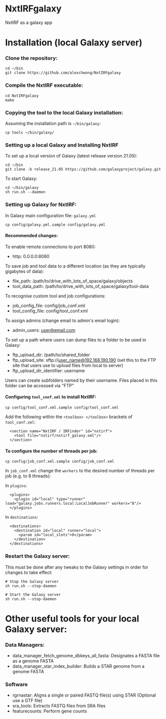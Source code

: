 # NxtIRFgalaxy
NxtIRF as a galaxy app

# Installation (local Galaxy server)

### Clone the repository:

```
cd ~/bin
git clone https://github.com/alexchwong/NxtIRFgalaxy
```

### Compile the NxtIRF executable:

```
cd NxtIRFgalaxy
make
```

### Copying the tool to the local Galaxy installation:

Assuming the installation path is `~/bin/galaxy`:

```
cp tools ~/bin/galaxy/
```

### Setting up a local Galaxy and Installing NxtIRF

To set up a local version of Galaxy (latest release version 21.05):

```
cd ~/bin
git clone -b release_21.05 https://github.com/galaxyproject/galaxy.git
```

To start Galaxy:

```
cd ~/bin/galaxy
sh run.sh --daemon
```

### Setting up Galaxy for NxtIRF:

In Galaxy main configuration file: `galaxy.yml` 

```
cp config/galaxy.yml.sample config/galaxy.yml
```

#### Recommended changes:

To enable remote connections to port 8080:
* http: 0.0.0.0:8080

To save job and tool data to a different location (as they are typically gigabytes of data):
* file_path: /path/to/drive_with_lots_of_space/galaxy/objects
* tool_data_path: /path/to/drive_with_lots_of_space/galaxy/tool-data

To recognise custom tool and job configurations:
* job_config_file: config/job_conf.xml
* tool_config_file: config/tool_conf.xml

To assign admins (change email to admin's email login):
* admin_users: user@email.com

To set up a path where users can dump files to a folder to be used in Galaxy:
* ftp_upload_dir: /path/to/shared_folder
* ftp_upload_site: sftp://user_name@192.168.190.190 (set this to the FTP site that users use to upload files from local to server)
* ftp_upload_dir_identifier: username

Users can create subfolders named by their username. Files placed in this folder can be accessed via "FTP"

#### Configuring `tool_conf.xml` to install NxtIRF:

```
cp config/tool_conf.xml.sample config/tool_conf.xml
```

Add the following within the `<toolbox> </toolbox>` brackets of `tool_conf.xml`:

```
  <section name="NxtIRF / IRFinder" id="nxtirf">
    <tool file="nxtirf/nxtirf_galaxy.xml"/>
  </section>
```

#### To configure the number of threads per job:

```
cp config/job_conf.xml.sample config/job_conf.xml
```

In `job_conf.xml` change the `workers` to the desired number of threads per job (e.g. to 8 threads):

In `plugins`:

```
  <plugins>
    <plugin id="local" type="runner" load="galaxy.jobs.runners.local:LocalJobRunner" workers="8"/>
  </plugins>
```

In `destinations`:

```
  <destinations>
	<destination id="local" runner="local">
	  <param id="local_slots">8</param>
	</destination>
  </destinations>
```

### Restart the Galaxy server:

This must be done after any tweaks to the Galaxy settings in order for changes to take effect:

```
# Stop the Galaxy server
sh run.sh --stop-daemon

# Start the Galaxy server
sh run.sh --stop-daemon
```

# Other useful tools for your local Galaxy server:

### Data Managers:
* data_manager_fetch_genome_dbkeys_all_fasta: Designates a FASTA file as a genome FASTA
* data_manager_star_index_builder: Builds a STAR genome from a genome FASTA

### Software
* rgrnastar: Aligns a single or paired FASTQ file(s) using STAR (Optional use a GTF file)
* sra_tools: Extracts FASTQ files from SRA files
* featurecounts: Perform gene counts